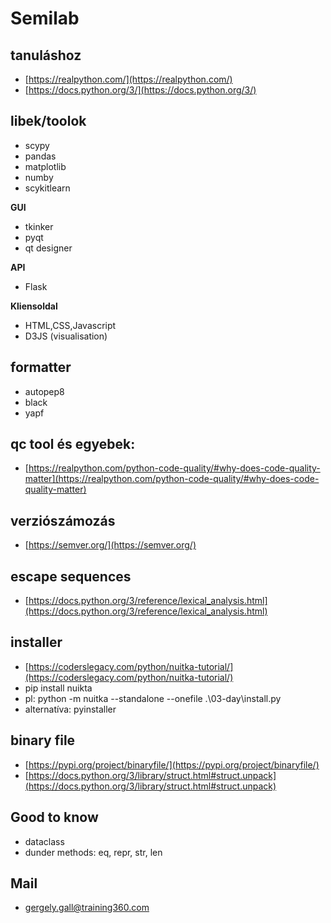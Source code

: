 # Semilab

## tanuláshoz
- [https://realpython.com/](https://realpython.com/)
- [https://docs.python.org/3/](https://docs.python.org/3/)

## libek/toolok

- scypy
- pandas
- matplotlib
- numby 
- scykitlearn

**GUI**
- tkinker
- pyqt
- qt designer

**API**
- Flask

**Kliensoldal**
- HTML,CSS,Javascript
- D3JS (visualisation)

## formatter
- autopep8
- black
- yapf

## qc tool és egyebek:
- [https://realpython.com/python-code-quality/#why-does-code-quality-matter](https://realpython.com/python-code-quality/#why-does-code-quality-matter)


## verziószámozás
- [https://semver.org/](https://semver.org/)

## escape sequences
- [https://docs.python.org/3/reference/lexical_analysis.html](https://docs.python.org/3/reference/lexical_analysis.html)

## installer
- [https://coderslegacy.com/python/nuitka-tutorial/](https://coderslegacy.com/python/nuitka-tutorial/)
- pip install nuikta
- pl: python -m nuitka --standalone --onefile  .\03-day\install.py 
- alternatíva: pyinstaller

## binary file
- [https://pypi.org/project/binaryfile/](https://pypi.org/project/binaryfile/)
- [https://docs.python.org/3/library/struct.html#struct.unpack](https://docs.python.org/3/library/struct.html#struct.unpack)

## Good to know
- dataclass
- dunder methods: eq, repr, str, len

## Mail
- gergely.gall@training360.com